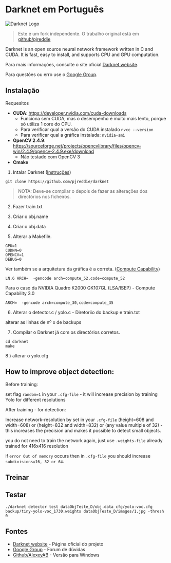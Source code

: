 # Darknet em Português 

   ![Darknet Logo](http://pjreddie.com/media/files/darknet-black-small.png)

> Este é um fork independente. O trabalho original está em [github/pjreddie](https://github.com/pjreddie/darknet)

Darknet is an open source neural network framework written in C and CUDA. It is fast, easy to install, and supports CPU and GPU computation.

Para mais informações, consulte o site oficial [Darknet website](http://pjreddie.com/darknet).

Para questões ou erro use o [Google Group](https://groups.google.com/forum/#!forum/darknet).


## Instalação

Requesitos

* **CUDA**: https://developer.nvidia.com/cuda-downloads
   - Funciona sem CUDA, mas o desempenho é muito mais lento, porque só utiliza 1 core do CPU. 
   - Para verificar qual a versão do CUDA instalado `nvcc --version`
   - Para verificar qual a gráfica instalada: `nvidia-smi`
* **OpenCV 2.4.9**: https://sourceforge.net/projects/opencvlibrary/files/opencv-win/2.4.9/opencv-2.4.9.exe/download 
   - Não testado com OpenCV 3
* **Cmake** 

1) Intalar Darknet ([Instruções](https://pjreddie.com/darknet/install/))

`git clone https://github.com/pjreddie/darknet`

> NOTA: Deve-se compilar o depois de fazer as alterações dos directórios nos ficheiros.

2) Fazer train.txt

3) Criar o obj.name

4) Criar o obj.data

5) Alterar a Makefile.
```
GPU=1
CUDNN=0
OPENCV=1
DEBUG=0
```
Ver também se a arquitetura da gráfica é a correta. ([Compute Capability](https://developer.nvidia.com/cuda-gpus))

`LN.6 ARCH=  -gencode arch=compute_52,code=compute_52`

Para o caso da NVIDIA Quadro K2000 GK107GL (LSA/ISEP) - Compute Capability 3.0

`ARCH=  -gencode arch=compute_30,code=compute_35`

6) Alterar o detector.c / yolo.c - Diretoriio do backup e train.txt

alterar as linhas de nº x de backups

7) Compilar o Darknet já com os directórios corretos.
```
cd darknet
make
```

8 ) alterar o yolo.cfg

## How to improve object detection:

 Before training:

set flag `random=1` in your `.cfg-file` - it will increase precision by training Yolo for different resolutions

 After training - for detection:

Increase network-resolution by set in your `.cfg-file` (height=608 and width=608) or (height=832 and width=832) or (any value multiple of 32) - this increases the precision and makes it possible to detect small objects.

you do not need to train the network again, just use `.weights-file` already trained for 416x416 resolution

if `error Out of memory` occurs then in `.cfg-file` you should increase `subdivisions=16, 32 or 64`.


## Treinar

## Testar

`./darknet detector test dataObjTeste_D/obj.data cfg/yolo-voc.cfg backup/tiny-yolo-voc_1730.weights dataObjTeste_D/images/1.jpg -thresh 0`

## Fontes
- [Darknet website](http://pjreddie.com/darknet) - Página oficial do projeto
- [Google Group](https://groups.google.com/forum/#!forum/darknet) - Forum de dúvidas
- [Github/AlexeyAB](https://github.com/AlexeyAB/darknet) - Versão para Windows

